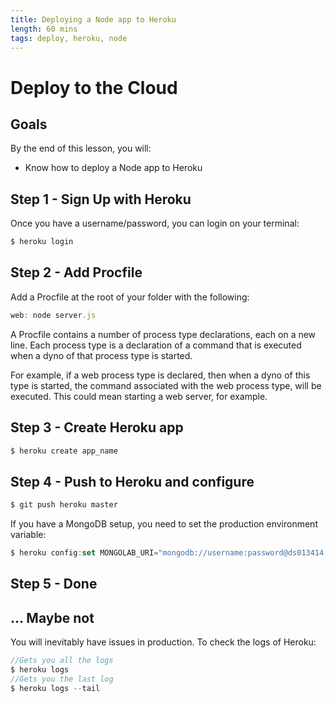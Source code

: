 ```yaml
---
title: Deploying a Node app to Heroku
length: 60 mins
tags: deploy, heroku, node
---
```


# Deploy to the Cloud

## Goals

By the end of this lesson, you will:

* Know how to deploy a Node app to Heroku

## Step 1 - Sign Up with Heroku
Once you have a username/password, you can login on your terminal:

```js
$ heroku login
```


## Step 2 - Add Procfile
Add a Procfile at the root of your folder with the following:

```js
web: node server.js
```

A Procfile contains a number of process type declarations, each on a new line. Each process type is a declaration of a command that is executed when a dyno of that process type is started.

For example, if a web process type is declared, then when a dyno of this type is started, the command associated with the web process type, will be executed. This could mean starting a web server, for example.

## Step 3 - Create Heroku app

```js
$ heroku create app_name
```

## Step 4 - Push to Heroku and configure

```js
$ git push heroku master
```

If you have a MongoDB setup, you need to set the production environment variable:

```js
$ heroku config:set MONGOLAB_URI="mongodb://username:password@ds013414.mlab.com:13414/app_name"
```

## Step 5 - Done

## ... Maybe not
You will inevitably have issues in production. To check the logs of Heroku:

```js
//Gets you all the logs
$ heroku logs
//Gets you the last log
$ heroku logs --tail
```
